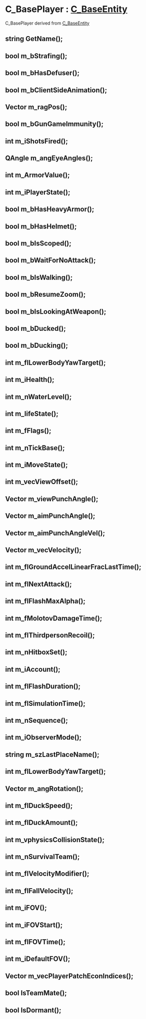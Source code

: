 # C_BasePlayer : [C_BaseEntity](C_BaseEntity.md)

C_BasePlayer derived from [C_BaseEntity](C_BaseEntity.md)

## string GetName();
## bool m_bStrafing();
## bool m_bHasDefuser();
## bool m_bClientSideAnimation();
## Vector m_ragPos();
## bool m_bGunGameImmunity();
## int m_iShotsFired();
## QAngle m_angEyeAngles();
## int m_ArmorValue();
## int m_iPlayerState();
## bool m_bHasHeavyArmor();
## bool m_bHasHelmet();
## bool m_bIsScoped();
## bool m_bWaitForNoAttack();
## bool m_bIsWalking();
## bool m_bResumeZoom();
## bool m_bIsLookingAtWeapon();
## bool m_bDucked();
## bool m_bDucking();
## int m_flLowerBodyYawTarget();
## int m_iHealth();
## int m_nWaterLevel();
## int m_lifeState();
## int m_fFlags();
## int m_nTickBase();
## int m_iMoveState();
## int m_vecViewOffset();
## Vector m_viewPunchAngle();
## Vector m_aimPunchAngle();
## Vector m_aimPunchAngleVel();
## Vector m_vecVelocity();
## int m_flGroundAccelLinearFracLastTime();
## int m_flNextAttack();
## int m_flFlashMaxAlpha();
## int m_fMolotovDamageTime();
## int m_flThirdpersonRecoil();
## int m_nHitboxSet();
## int m_iAccount();
## int m_flFlashDuration();
## int m_flSimulationTime();
## int m_nSequence();
## int m_iObserverMode();
## string m_szLastPlaceName();
## int m_flLowerBodyYawTarget();
## Vector m_angRotation();
## int m_flDuckSpeed();
## int m_flDuckAmount();
## int m_vphysicsCollisionState();
## int m_nSurvivalTeam();
## int m_flVelocityModifier();
## int m_flFallVelocity();
## int m_iFOV();
## int m_iFOVStart();
## int m_flFOVTime();
## int m_iDefaultFOV();
## Vector m_vecPlayerPatchEconIndices();
## bool IsTeamMate();
## bool IsDormant();
